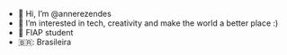 - 👋 Hi, I’m @annerezendes
- 👀 I’m interested in tech, creativity and make the world a better place :)
- 🌱 FIAP student
- 🇧🇷: Brasileira

<!---
annerezendes/annerezendes is a ✨ special ✨ repository because its `README.md` (this file) appears on your GitHub profile.
You can click the Preview link to take a look at your changes.
--->
